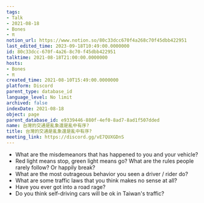 ```yaml
---
tags:
- Talk
- 2021-08-18
- Bones
- π
notion_url: https://www.notion.so/80c33dcc670f4a268c70f45dbb422951
last_edited_time: 2023-09-18T10:49:00.0000000
id: 80c33dcc-670f-4a26-8c70-f45dbb422951
talktime: 2021-08-18T21:00:00.0000000
hosts:
- Bones
- π
created_time: 2021-08-10T15:49:00.0000000
platform: Discord
parent_type: database_id
language_level: No limit
archived: false
indexDate: 2021-08-18
object: page
parent_database_id: e9339446-880f-4ef0-8ad7-8ad1f507dded
name: 台灣的交通是亂象還是亂中有序?
title: 台灣的交通是亂象還是亂中有序?
meeting_link: https://discord.gg/vE7QUXGDnS
---
```


   - What are the misdemeanors that has happened to you and your vehicle?
   - Red light means stop, green light means go?
What are the rules people rarely follow? Or happily break?
   - What are the most outrageous behavior you seen a driver / rider do?
   - What are some traffic laws that you think makes no sense at all?
   - Have you ever got into a road rage?
   - Do you think self-driving cars will be ok in Taiwan's traffic?











